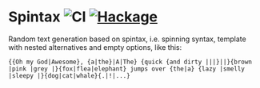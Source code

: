 # Spintax ![CI](https://github.com/MichelBoucey/Spintax/actions/workflows/haskell-ci.yml/badge.svg) [![Hackage](https://img.shields.io/hackage/v/spintax.svg)](https://hackage.haskell.org/package/Spintax) 

Random text generation based on spintax, i.e. spinning syntax, template with nested alternatives and empty options, like this:

```
{{Oh my God|Awesome}, {a|the}|A|The} {quick {and dirty |||}||}{brown |pink |grey |}{fox|flea|elephant} jumps over {the|a} {lazy |smelly |sleepy |}{dog|cat|whale}{.|!|...}
```


